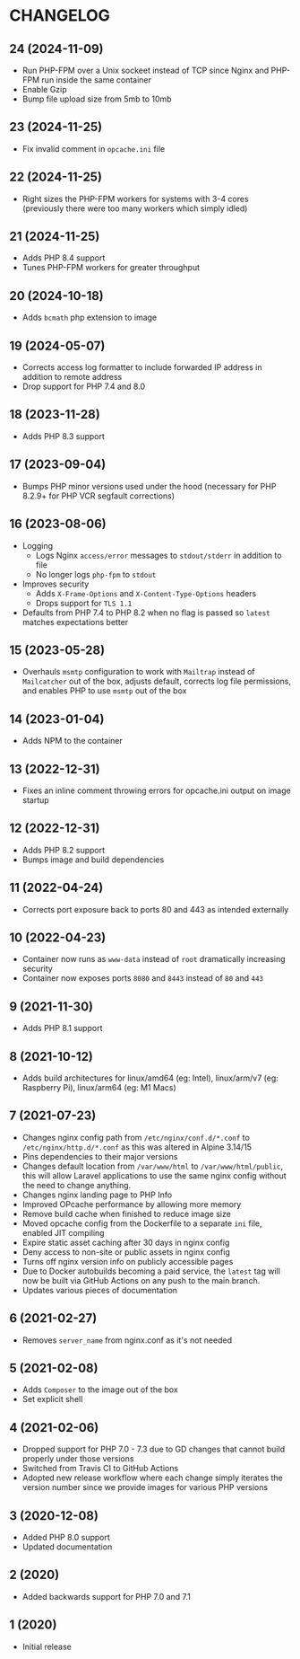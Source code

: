# CHANGELOG

## 24 (2024-11-09)

- Run PHP-FPM over a Unix sockeet instead of TCP since Nginx and PHP-FPM run inside the same container
- Enable Gzip
- Bump file upload size from 5mb to 10mb

## 23 (2024-11-25)

- Fix invalid comment in `opcache.ini` file

## 22 (2024-11-25)

- Right sizes the PHP-FPM workers for systems with 3-4 cores (previously there were too many workers which simply idled)

## 21 (2024-11-25)

- Adds PHP 8.4 support
- Tunes PHP-FPM workers for greater throughput

## 20 (2024-10-18)

- Adds `bcmath` php extension to image

## 19 (2024-05-07)

- Corrects access log formatter to include forwarded IP address in addition to remote address
- Drop support for PHP 7.4 and 8.0

## 18 (2023-11-28)

- Adds PHP 8.3 support

## 17 (2023-09-04)

- Bumps PHP minor versions used under the hood (necessary for PHP 8.2.9+ for PHP VCR segfault corrections)

## 16 (2023-08-06)

- Logging
  - Logs Nginx `access/error` messages to `stdout/stderr` in addition to file
  - No longer logs `php-fpm` to `stdout`
- Improves security
  - Adds `X-Frame-Options` and `X-Content-Type-Options` headers
  - Drops support for `TLS 1.1`
- Defaults from PHP 7.4 to PHP 8.2 when no flag is passed so `latest` matches expectations better

## 15 (2023-05-28)

- Overhauls `msmtp` configuration to work with `Mailtrap` instead of `Mailcatcher` out of the box, adjusts default, corrects log file permissions, and enables PHP to use `msmtp` out of the box

## 14 (2023-01-04)

- Adds NPM to the container

## 13 (2022-12-31)

- Fixes an inline comment throwing errors for opcache.ini output on image startup

## 12 (2022-12-31)

- Adds PHP 8.2 support
- Bumps image and build dependencies

## 11 (2022-04-24)

- Corrects port exposure back to ports 80 and 443 as intended externally

## 10 (2022-04-23)

- Container now runs as `www-data` instead of `root` dramatically increasing security
- Container now exposes ports `8080` and `8443` instead of `80` and `443`

## 9 (2021-11-30)

- Adds PHP 8.1 support

## 8 (2021-10-12)

- Adds build architectures for linux/amd64 (eg: Intel), linux/arm/v7 (eg: Raspberry Pi), linux/arm64 (eg: M1 Macs)

## 7 (2021-07-23)

- Changes nginx config path from `/etc/nginx/conf.d/*.conf` to `/etc/nginx/http.d/*.conf` as this was altered in Alpine 3.14/15
- Pins dependencies to their major versions
- Changes default location from `/var/www/html` to `/var/www/html/public`, this will allow Laravel applications to use the same nginx config without the need to change anything.
- Changes nginx landing page to PHP Info
- Improved OPcache performance by allowing more memory
- Remove build cache when finished to reduce image size
- Moved opcache config from the Dockerfile to a separate `ini` file, enabled JIT compiling
- Expire static asset caching after 30 days in nginx config
- Deny access to non-site or public assets in nginx config
- Turns off nginx version info on publicly accessible pages
- Due to Docker autobuilds becoming a paid service, the `latest` tag will now be built via GitHub Actions on any push to the main branch.
- Updates various pieces of documentation

## 6 (2021-02-27)

- Removes `server_name` from nginx.conf as it's not needed

## 5 (2021-02-08)

- Adds `Composer` to the image out of the box
- Set explicit shell

## 4 (2021-02-06)

- Dropped support for PHP 7.0 - 7.3 due to GD changes that cannot build properly under those versions
- Switched from Travis CI to GitHub Actions
- Adopted new release workflow where each change simply iterates the version number since we provide images for various PHP versions

## 3 (2020-12-08)

- Added PHP 8.0 support
- Updated documentation

## 2 (2020)

- Added backwards support for PHP 7.0 and 7.1

## 1 (2020)

- Initial release
